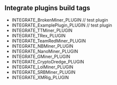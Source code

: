 ﻿## Integrate plugins build tags
  - INTEGRATE_BrokenMiner_PLUGIN // test plugin
  - INTEGRATE_ExamplePlugin_PLUGIN // test plugin
  - INTEGRATE_TTMiner_PLUGIN
  - INTEGRATE_TRex_PLUGIN
  - INTEGRATE_TeamRedMiner_PLUGIN
  - INTEGRATE_NBMiner_PLUGIN
  - INTEGRATE_NanoMiner_PLUGIN
  - INTEGRATE_GMiner_PLUGIN
  - INTEGRATE_CryptoDredge_PLUGIN
  - INTEGRATE_LolMiner_PLUGIN
  - INTEGRATE_SRBMiner_PLUGIN 
  - INTEGRATE_XMRig_PLUGIN
